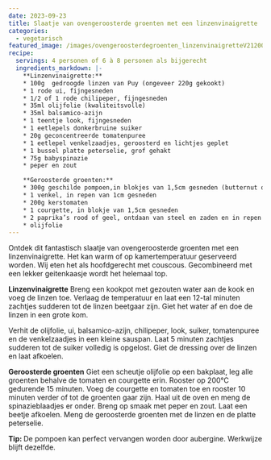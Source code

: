 ```yaml
---
date: 2023-09-23
title: Slaatje van ovengeroosterde groenten met een linzenvinaigrette
categories:
  - vegetarisch
featured_image: /images/ovengeroosterdegroenten_linzenvinaigretteV21200.jpg
recipe:
  servings: 4 personen of 6 à 8 personen als bijgerecht
  ingredients_markdown: |-
    **Linzenvinaigrette:**
    * 100g  gedroogde linzen van Puy (ongeveer 220g gekookt)
    * 1 rode ui, fijngesneden
    * 1/2 of 1 rode chilipeper, fijngesneden
    * 35ml olijfolie (kwaliteitsvolle)
    * 35ml balsamico-azijn
    * 1 teentje look, fijngesneden
    * 1 eetlepels donkerbruine suiker
    * 20g geconcentreerde tomatenpuree
    * 1 eetlepel venkelzaadjes, geroosterd en lichtjes geplet
    * 1 bussel platte peterselie, grof gehakt
    * 75g babyspinazie
    * peper en zout

    **Geroosterde groenten:**
    * 300g geschilde pompoen,in blokjes van 1,5cm gesneden (butternut of hokkaido)
    * 1 venkel, in repen van 1cm gesneden
    * 200g kerstomaten
    * 1 courgette, in blokje van 1,5cm gesneden
    * 2 paprika’s rood of geel, ontdaan van steel en zaden en in repen van 1cm gesneden.
    * olijfolie
---
```

Ontdek dit fantastisch slaatje van ovengeroosterde groenten met een linzenvinaigrette.
Het kan warm of op kamertemperatuur geserveerd worden.
Wij eten het als hoofdgerecht met couscous. Gecombineerd met een lekker geitenkaasje wordt het helemaal top.

<!--more-->

**Linzenvinaigrette**
Breng een kookpot met gezouten water aan de kook en voeg de linzen toe.
Verlaag de temperatuur en laat een 12-tal minuten zachtjes sudderen tot de linzen beetgaar zijn.
Giet het water af en doe de linzen in een grote kom.

Verhit de olijfolie, ui, balsamico-azijn, chilipeper, look, suiker, tomatenpuree en de venkelzaadjes in een kleine sauspan.
Laat 5 minuten zachtjes sudderen tot de suiker volledig is opgelost.
Giet de dressing over de linzen en laat afkoelen.

**Geroosterde groenten**
Giet een scheutje olijfolie op een bakplaat, leg alle groenten behalve de tomaten en courgette erin.
Rooster op 200°C gedurende 15 minuten. Voeg de courgette en tomaten toe en rooster 10 minuten verder of tot de groenten gaar zijn. 
Haal uit de oven en meng de spinazieblaadjes er onder.
Breng op smaak met peper en zout.
Laat een beetje afkoelen.
Meng de geroosterde groenten met de linzen en de platte peterselie. 

<b>Tip: </b>
De pompoen kan perfect vervangen worden door aubergine. Werkwijze blijft dezelfde.
